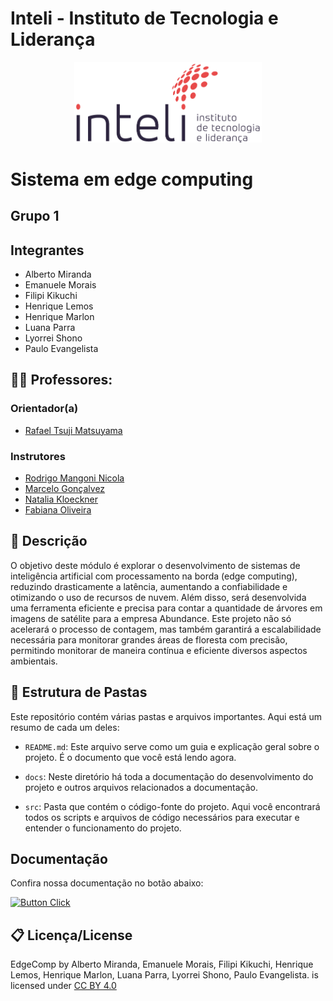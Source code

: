 # Inteli - Instituto de Tecnologia e Liderança 

<p align="center">
<a href= "https://www.inteli.edu.br/"><img src="./docs/static/icons/inteli.png" alt="Inteli - Instituto de Tecnologia e Liderança" width="300px"></a>
</p>

# Sistema em edge computing

## Grupo 1

## Integrantes

- Alberto Miranda
- Emanuele Morais
- Filipi Kikuchi
- Henrique Lemos
- Henrique Marlon
- Luana Parra
- Lyorrei Shono
- Paulo Evangelista

## :teacher: Professores:
### Orientador(a) 
- <a href="https://www.linkedin.com/in/rafaelmatsuyama/">Rafael Tsuji Matsuyama</a>
### Instrutores
- <a href="https://www.linkedin.com/in/rodrigo-mangoni-nicola-537027158/">Rodrigo Mangoni Nicola</a>
- <a href="https://www.linkedin.com/in/marcelo-gon%C3%A7alves-phd-a550652/">Marcelo Gonçalvez</a> 
- <a href="https://www.linkedin.com/in/natalia-k-37a62052/">Natalia Kloeckner</a>
- <a href="https://www.linkedin.com/in/fabiana-martins-de-oliveira-8993b0b2/">Fabiana Oliveira</a> 

## 📝 Descrição

O objetivo deste módulo é explorar o desenvolvimento de sistemas de inteligência artificial com processamento na borda (edge computing), reduzindo drasticamente a latência, aumentando a confiabilidade e otimizando o uso de recursos de nuvem. Além disso, será desenvolvida uma ferramenta eficiente e precisa para contar a quantidade de árvores em imagens de satélite para a empresa Abundance. Este projeto não só acelerará o processo de contagem, mas também garantirá a escalabilidade necessária para monitorar grandes áreas de floresta com precisão, permitindo monitorar de maneira contínua e eficiente diversos aspectos ambientais.

## 📁 Estrutura de Pastas

Este repositório contém várias pastas e arquivos importantes. Aqui está um resumo de cada um deles:

- `README.md`: Este arquivo serve como um guia e explicação geral sobre o projeto. É o documento que você está lendo agora.

- `docs`: Neste diretório há toda a documentação do desenvolvimento do projeto e outros arquivos relacionados a documentação.

- `src`: Pasta que contém o código-fonte do projeto. Aqui você encontrará todos os scripts e arquivos de código necessários para executar e entender o funcionamento do projeto.


## Documentação

  Confira nossa documentação no botão abaixo:

  [![Button Click]][Link]

  [Button Click]: https://img.shields.io/badge/Documentação-37a779?style=for-the-badge
  [Link]: https://inteli-college.github.io/2024-2A-T02-EC11-G01/


## 📋 Licença/License

<p xmlns:cc="http://creativecommons.org/ns#" xmlns:dct="http://purl.org/dc/terms/"><span property="dct:title">EdgeComp</span> by <span property="cc:attributionName">Alberto Miranda, Emanuele Morais, Filipi Kikuchi, Henrique Lemos, Henrique Marlon, Luana Parra, Lyorrei Shono, Paulo Evangelista.</span> is licensed under <a href="https://creativecommons.org/licenses/by/4.0/?ref=chooser-v1" target="_blank" rel="license noopener noreferrer" style="display:inline-block;">CC BY 4.0<img style="height:22px!important;margin-left:3px;vertical-align:text-bottom;" src="https://mirrors.creativecommons.org/presskit/icons/cc.svg?ref=chooser-v1" alt=""><img style="height:22px!important;margin-left:3px;vertical-align:text-bottom;" src="https://mirrors.creativecommons.org/presskit/icons/by.svg?ref=chooser-v1" alt=""></a></p>
 
